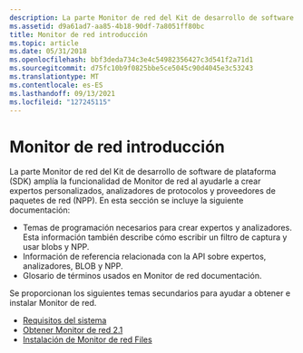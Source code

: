 ```yaml
---
description: La parte Monitor de red del Kit de desarrollo de software de plataforma (SDK) amplía la funcionalidad de Monitor de red al ayudarle a crear expertos personalizados, analizadores de protocolos y proveedores de paquetes de red (NPP).
ms.assetid: d9a61ad7-aa85-4b18-90df-7a8051ff80bc
title: Monitor de red introducción
ms.topic: article
ms.date: 05/31/2018
ms.openlocfilehash: bbf3deda734c3e4c54982356427c3d541f2a71d1
ms.sourcegitcommit: d75fc10b9f0825bbe5ce5045c90d4045e3c53243
ms.translationtype: MT
ms.contentlocale: es-ES
ms.lasthandoff: 09/13/2021
ms.locfileid: "127245115"
---
```

# <a name="network-monitor-introduction"></a>Monitor de red introducción

La parte Monitor de red del Kit de desarrollo de software de plataforma (SDK) amplía la funcionalidad de Monitor de red al ayudarle a crear expertos personalizados, analizadores de protocolos y proveedores de paquetes de red (NPP). En esta sección se incluye la siguiente documentación:

-   Temas de programación necesarios para crear expertos y analizadores. Esta información también describe cómo escribir un filtro de captura y usar blobs y NPP.
-   Información de referencia relacionada con la API sobre expertos, analizadores, BLOB y NPP.
-   Glosario de términos usados en Monitor de red documentación.

Se proporcionan los siguientes temas secundarios para ayudar a obtener e instalar Monitor de red.

-   [Requisitos del sistema](system-requirements.md)
-   [Obtener Monitor de red 2.1](obtaining-network-monitor-2-1.md)
-   [Instalación de Monitor de red Files](installing-network-monitor-files.md)

 

 



